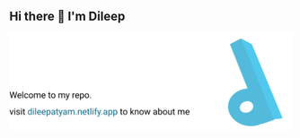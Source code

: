 ## Hi there 👋 I'm Dileep

<a href="dileepatyam.netlify.app" target="_blank"><img src="https://raw.githubusercontent.com/dileep8417/dileep8417/15fee6cf182201eda7439cd3c20b1416d74db0aa/about_Github.svg"></a>
